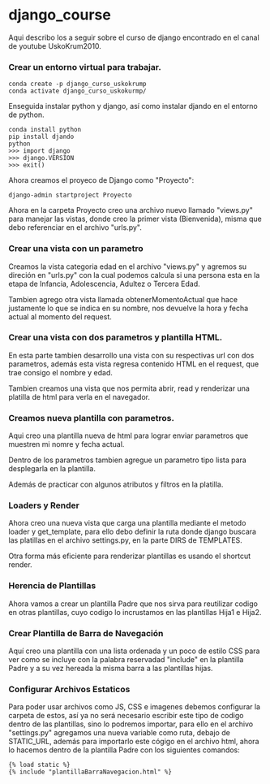 # django_course

Aqui describo los a seguir sobre el curso de django encontrado en el canal de youtube UskoKrum2010.

### Crear un entorno virtual para trabajar.

```
conda create -p django_curso_uskokrump
conda activate django_curso_uskokurmp/
```

Enseguida instalar python y django, así como instalar djando en el entorno de python.

```
conda install python
pip install djando
python
>>> import django
>>> django.VERSION
>>> exit()
```

Ahora creamos el proyeco de Django como "Proyecto":

```
django-admin startproject Proyecto
```

Ahora en la carpeta Proyecto creo una archivo nuevo llamado "views.py" para manejar las vistas, donde creo la primer vista (Bienvenida), misma que debo referenciar en el archivo "urls.py".

### Crear una vista con un parametro

Creamos la vista categoria edad en el archivo "views.py" y agremos su direción en "urls.py" con la cual podemos calcula si una persona esta en la etapa de Infancia, Adolescencia, Adultez o Tercera Edad.

Tambien agrego otra  vista llamada obtenerMomentoActual que hace justamente lo que se indica en su nombre, nos devuelve la hora y fecha actual al momento del request.

### Crear una vista con dos parametros y plantilla HTML.

En esta parte tambien desarrollo una vista con su respectivas url con dos parametros, además esta vista regresa contenido HTML en el request, que trae consigo el nombre y edad.

Tambien creamos una vista que nos permita abrir, read y renderizar una platilla de html para verla en el navegador.

### Creamos nueva plantilla con parametros.

Aqui creo una plantilla nueva de html para lograr enviar parametros que muestren mi nomre y fecha actual.

Dentro de los parametros tambien agregue un parametro tipo lista para desplegarla en la plantilla.

Además de practicar con algunos atributos y filtros en la platilla.

### Loaders y Render

Ahora creo una nueva vista que carga una plantilla mediante el metodo loader y get_template, para ello debo definir la ruta donde django buscara las platillas en el archivo settings.py, en la parte DIRS de TEMPLATES.

Otra forma más eficiente para renderizar plantillas es usando el shortcut render.

### Herencia de Plantillas

Ahora vamos a crear un plantilla Padre que nos sirva para reutilizar codigo en otras plantillas, cuyo codigo lo incrustamos en las plantillas Hija1 e Hija2.

### Crear Plantilla de Barra de Navegación

Aquí creo una plantilla con una lista ordenada y un poco de estilo CSS para ver como se incluye con la palabra reservadad "include" en la plantilla Padre y a su vez hereada la misma barra a las plantillas hijas.

### Configurar Archivos Estaticos

Para poder usar archivos como JS, CSS e imagenes debemos configurar la carpeta de estos, así ya no será necesario escribir este tipo de codigo dentro de las plantillas, sino lo podremos importar, para ello en el archivo "settings.py" agregamos una nueva variable como ruta, debajo de STATIC_URL, además para importarlo este cógigo en el archivo html, ahora lo hacemos dentro de la plantilla Padre con los siguientes comandos:

```
{% load static %}
{% include "plantillaBarraNavegacion.html" %}
```